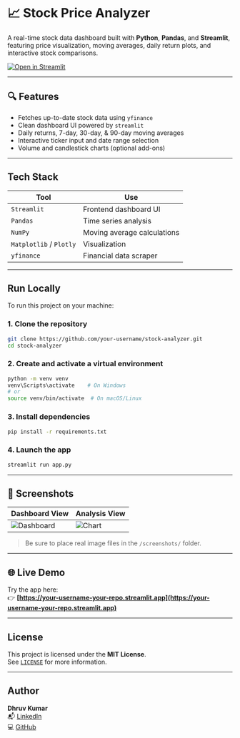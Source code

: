 # 📈 Stock Price Analyzer

A real-time stock data dashboard built with **Python**, **Pandas**, and **Streamlit**, featuring price visualization, moving averages, daily return plots, and interactive stock comparisons.

[![Open in Streamlit](https://static.streamlit.io/badges/streamlit_badge_black_white.svg)](https://your-username-your-repo.streamlit.app)

---

## 🔍 Features

- Fetches up-to-date stock data using `yfinance`
- Clean dashboard UI powered by `streamlit`
- Daily returns, 7-day, 30-day, & 90-day moving averages
- Interactive ticker input and date range selection
- Volume and candlestick charts (optional add-ons)

---

## Tech Stack

| Tool            | Use                        |
|-----------------|----------------------------|
| `Streamlit`     | Frontend dashboard UI      |
| `Pandas`        | Time series analysis       |
| `NumPy`         | Moving average calculations|
| `Matplotlib` / `Plotly` | Visualization     |
| `yfinance`      | Financial data scraper     |

---

## Run Locally

To run this project on your machine:

### 1. Clone the repository
```bash
git clone https://github.com/your-username/stock-analyzer.git
cd stock-analyzer
```

### 2. Create and activate a virtual environment
```bash
python -m venv venv
venv\Scripts\activate    # On Windows
# or
source venv/bin/activate  # On macOS/Linux
```

### 3. Install dependencies
```bash
pip install -r requirements.txt
```

### 4. Launch the app
```bash
streamlit run app.py
```

---

## 📸 Screenshots

| Dashboard View            | Analysis View            |
|---------------------------|---------------------------|
| ![Dashboard](screenshots/dashboard.png) | ![Chart](screenshots/graph.png) |

> Be sure to place real image files in the `/screenshots/` folder.

---

## 🌐 Live Demo

Try the app here:  
👉 **[https://your-username-your-repo.streamlit.app](https://your-username-your-repo.streamlit.app)**

---

## License

This project is licensed under the **MIT License**.  
See [`LICENSE`](LICENSE) for more information.

---

## Author

**Dhruv Kumar**  
📬 [LinkedIn](hhttps://www.linkedin.com/in/dhruv-kumar-0b0772374/)  
💻 [GitHub](https://github.com/dk19009)


